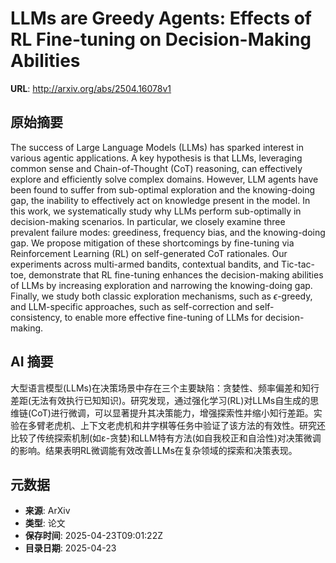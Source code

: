 # LLMs are Greedy Agents: Effects of RL Fine-tuning on Decision-Making Abilities

**URL**: http://arxiv.org/abs/2504.16078v1

## 原始摘要

The success of Large Language Models (LLMs) has sparked interest in various
agentic applications. A key hypothesis is that LLMs, leveraging common sense
and Chain-of-Thought (CoT) reasoning, can effectively explore and efficiently
solve complex domains. However, LLM agents have been found to suffer from
sub-optimal exploration and the knowing-doing gap, the inability to effectively
act on knowledge present in the model. In this work, we systematically study
why LLMs perform sub-optimally in decision-making scenarios. In particular, we
closely examine three prevalent failure modes: greediness, frequency bias, and
the knowing-doing gap. We propose mitigation of these shortcomings by
fine-tuning via Reinforcement Learning (RL) on self-generated CoT rationales.
Our experiments across multi-armed bandits, contextual bandits, and
Tic-tac-toe, demonstrate that RL fine-tuning enhances the decision-making
abilities of LLMs by increasing exploration and narrowing the knowing-doing
gap. Finally, we study both classic exploration mechanisms, such as
$\epsilon$-greedy, and LLM-specific approaches, such as self-correction and
self-consistency, to enable more effective fine-tuning of LLMs for
decision-making.


## AI 摘要

大型语言模型(LLMs)在决策场景中存在三个主要缺陷：贪婪性、频率偏差和知行差距(无法有效执行已知知识)。研究发现，通过强化学习(RL)对LLMs自生成的思维链(CoT)进行微调，可以显著提升其决策能力，增强探索性并缩小知行差距。实验在多臂老虎机、上下文老虎机和井字棋等任务中验证了该方法的有效性。研究还比较了传统探索机制(如ε-贪婪)和LLM特有方法(如自我校正和自洽性)对决策微调的影响。结果表明RL微调能有效改善LLMs在复杂领域的探索和决策表现。

## 元数据

- **来源**: ArXiv
- **类型**: 论文
- **保存时间**: 2025-04-23T09:01:22Z
- **目录日期**: 2025-04-23
